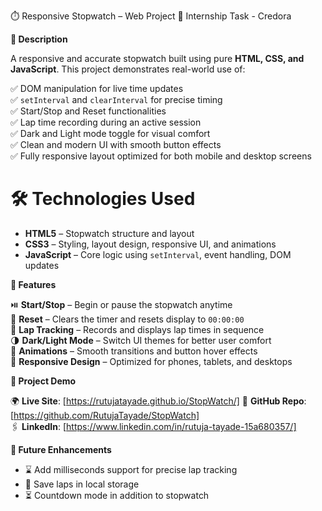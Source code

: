⏱️ Responsive Stopwatch – Web Project 
🏢 Internship Task - Credora

**🔹 Description**

A responsive and accurate stopwatch built using pure **HTML, CSS, and JavaScript**. This project demonstrates real-world use of:

✅ DOM manipulation for live time updates  
✅ `setInterval` and `clearInterval` for precise timing  
✅ Start/Stop and Reset functionalities  
✅ Lap time recording during an active session  
✅ Dark and Light mode toggle for visual comfort  
✅ Clean and modern UI with smooth button effects  
✅ Fully responsive layout optimized for both mobile and desktop screens

# 🛠 Technologies Used

- **HTML5** – Stopwatch structure and layout
- **CSS3** – Styling, layout design, responsive UI, and animations
- **JavaScript** – Core logic using `setInterval`, event handling, DOM updates

**📸 Features**

⏯️ **Start/Stop** – Begin or pause the stopwatch anytime  
🔁 **Reset** – Clears the timer and resets display to `00:00:00`  
📍 **Lap Tracking** – Records and displays lap times in sequence  
🌗 **Dark/Light Mode** – Switch UI themes for better user comfort  
💫 **Animations** – Smooth transitions and button hover effects  
📱 **Responsive Design** – Optimized for phones, tablets, and desktops

**🔗 Project Demo**

🌍 **Live Site**: [https://rutujatayade.github.io/StopWatch/]
📂 **GitHub Repo**: [https://github.com/RutujaTayade/StopWatch]  
🖇 **LinkedIn**: [https://www.linkedin.com/in/rutuja-tayade-15a680357/]

**🧠 Future Enhancements**

- ⌛ Add milliseconds support for precise lap tracking  
- 💾 Save laps in local storage  
- ⏳ Countdown mode in addition to stopwatch  

